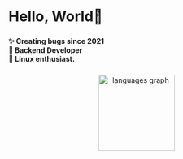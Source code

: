 <h1 align="left">Hello, World👋</h1>

###

<h4 align="left">
✨ Creating bugs since 2021<br>
🎲 Backend Developer<br>
🐧 Linux enthusiast.<br>
</h4>

###

<div align="center">
  <img src="https://github-readme-stats.vercel.app/api/top-langs?username=paranietharan&locale=en&hide_title=false&layout=compact&card_width=320&langs_count=5&theme=dracula&hide_border=false&order=2" height="150" alt="languages graph"  />
</div>

###